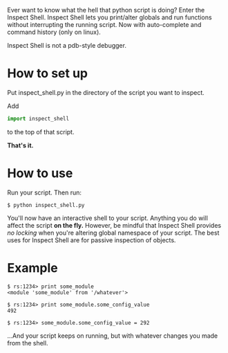 Ever want to know what the hell that python script is doing?  Enter the
Inspect Shell.  Inspect Shell lets you print/alter globals and run functions
without interrupting the running script.  Now with auto-complete and
command history (only on linux).

Inspect Shell is not a pdb-style debugger.

How to set up
=============

Put inspect_shell.py in the directory of the script you want to inspect.

Add

```python
import inspect_shell
```

to the top of that script.

**That's it.**

How to use
==========

Run your script.  Then run:

    $ python inspect_shell.py
    
You'll now have an interactive shell to your script.  Anything you do will
affect the script **on the fly.**  However, be mindful that Inspect Shell provides
*no locking* when you're altering global namespace of your script.  The
best uses for Inspect Shell are for passive inspection of objects.

Example
=======
    $ rs:1234> print some_module
    <module 'some_module' from '/whatever'>

    $ rs:1234> print some_module.some_config_value
    492

    $ rs:1234> some_module.some_config_value = 292

...And your script keeps on running, but with whatever changes you made from the shell.
